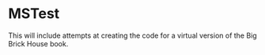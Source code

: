 # MSTest
This will include attempts at creating the code for a virtual version of the Big Brick House book.
